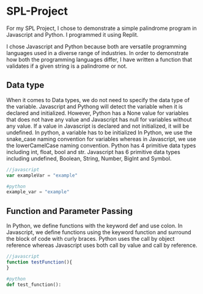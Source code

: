 # SPL-Project
For my SPL Project, I chose to demonstrate a simple palindrome program in Javascript and Python. I programmed it using Replit.

I chose Javascript and Python because both are versatile programming languages used in a diverse range of industries. In order to demonstrate how both the programming languages differ, I have written a function that validates if a given string is a palindrome or not. 

## Data type
When it comes to Data types, we do not need to specify the data type of the variable. Javascript and Pythong will detect the variable when it is declared and initialized. However, Python has a None value for variables that does not have any value and Javascript has null for variables without any value. If a value in Javascript is declared and not initialized, it will be undefined. In python, a variable has to be initialized In Python, we use the snake_case naming convention for variables whereas in Javascript, we use the lowerCamelCase naming convention. Python has 4 primitive data types including int, float, bool and str. Javascript has 6 primitive data types including undefined, Boolean, String, Number, BigInt and Symbol.
```javascript
//javascript
var exampleVar = "example"
```
```python
#python
example_var = "example"
```

## Function and Parameter Passing
In Python, we define functions with the keyword def and use colon. In Javascript, we define functions using the keyword function and surround the block of code with curly braces. Python uses the call by object reference whereas Javascript uses both call by value and call by reference. 

```javascript
//javascript 
function testFunction(){
}
```
```python
#python
def test_function():

```

